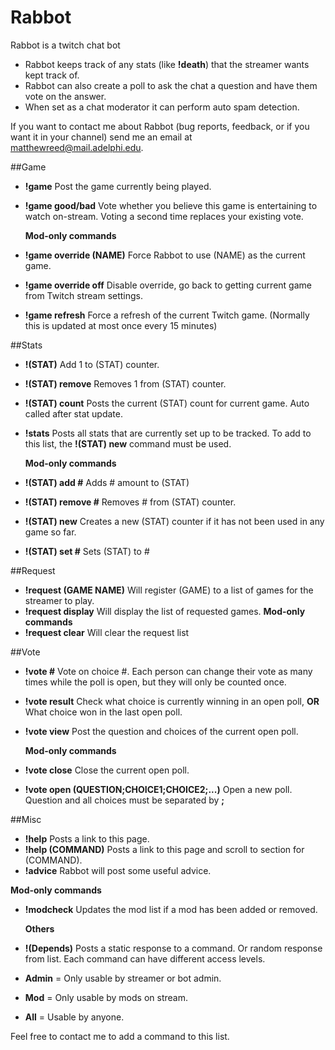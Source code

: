 Rabbot
======

Rabbot is a twitch chat bot

* Rabbot keeps track of any stats (like **!death**) that the streamer wants kept track of.
* Rabbot can also create a poll to ask the chat a question and have them vote on the answer.
* When set as a chat moderator it can perform auto spam detection.

If you want to contact me about Rabbot (bug reports, feedback, or if you want it in your channel) send me an email at <matthewreed@mail.adelphi.edu>.


##Game
* **!game** Post the game currently being played.
* **!game good/bad** Vote whether you believe this game is entertaining to watch on-stream.
					 Voting a second time replaces your existing vote.
 
   **Mod-only commands**
* **!game override (NAME)** Force Rabbot to use (NAME) as the current game.
* **!game override off** Disable override, go back to getting current game from Twitch stream settings.
* **!game refresh** Force a refresh of the current Twitch game. (Normally this is updated at most once every 15 minutes)

##Stats
* **!(STAT)** Add 1 to (STAT) counter.
* **!(STAT) remove** Removes 1 from (STAT) counter.
* **!(STAT) count** Posts the current (STAT) count for current game. Auto called after stat update.
* **!stats** Posts all stats that are currently set up to be tracked.
		To add to this list, the **!(STAT) new** command must be used.

   **Mod-only commands**
* **!(STAT) add #** Adds # amount to (STAT)
* **!(STAT) remove #** Removes # from (STAT) counter.
* **!(STAT) new** Creates a new (STAT) counter if it has not been used in any game so far.
* **!(STAT) set #** Sets (STAT) to #
 
##Request
* **!request (GAME NAME)** Will register (GAME) to a list of games for the streamer to play.
* **!request display** Will display the list of requested games.
   **Mod-only commands**
* **!request clear** Will clear the request list
 

##Vote
* **!vote #** Vote on choice #. Each person can change their vote as many times while the poll is open, but they will only be counted once. 
* **!vote result** Check what choice is currently winning in an open poll, **OR** What choice won in the last open poll.
* **!vote view** Post the question and choices of the current open poll.


   **Mod-only commands**
* **!vote close** Close the current open poll.
* **!vote open (QUESTION;CHOICE1;CHOICE2;...)** Open a new poll. Question and all choices must be separated by **;**

##Misc
* **!help** Posts a link to this page.
* **!help (COMMAND)** Posts a link to this page and scroll to section for (COMMAND).
* **!advice** Rabbot will post some useful advice.

 **Mod-only commands**
* **!modcheck** Updates the mod list if a mod has been added or removed.

   **Others**
* **!(Depends)** Posts a static response to a command. Or random response from list.
Each command can have different access levels.
* **Admin** = Only usable by streamer or bot admin.
* **Mod** = Only usable by mods on stream.
* **All** = Usable by anyone.

 Feel free to contact me to add a command to this list.
